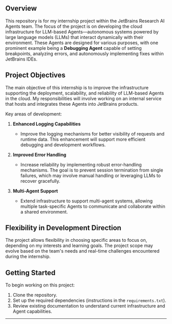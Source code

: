 ## Overview

This repository is for my internship project within the JetBrains Research AI Agents team. The focus of the project is on developing the cloud infrastructure for LLM-based Agents—autonomous systems powered by large language models (LLMs) that interact dynamically with their environment. These Agents are designed for various purposes, with one prominent example being a **Debugging Agent** capable of setting breakpoints, analyzing errors, and autonomously implementing fixes within JetBrains IDEs.

## Project Objectives

The main objective of this internship is to improve the infrastructure supporting the deployment, scalability, and reliability of LLM-based Agents in the cloud. My responsibilities will involve working on an internal service that hosts and integrates these Agents into JetBrains products.

Key areas of development:

1. **Enhanced Logging Capabilities**
   - Improve the logging mechanisms for better visibility of requests and runtime data. This enhancement will support more efficient debugging and development workflows.

2. **Improved Error Handling**
   - Increase reliability by implementing robust error-handling mechanisms. The goal is to prevent session termination from single failures, which may involve manual handling or leveraging LLMs to recover gracefully.

3. **Multi-Agent Support**
   - Extend infrastructure to support multi-agent systems, allowing multiple task-specific Agents to communicate and collaborate within a shared environment.

## Flexibility in Development Direction

The project allows flexibility in choosing specific areas to focus on, depending on my interests and learning goals. The project scope may evolve based on the team's needs and real-time challenges encountered during the internship.

## Getting Started

To begin working on this project:

1. Clone the repository.
2. Set up the required dependencies (instructions in the `requirements.txt`).
3. Review existing documentation to understand current infrastructure and Agent capabilities.

---
